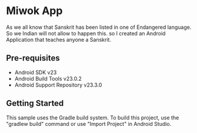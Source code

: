 Miwok App
===================================

As we all know that Sanskrit has been listed in one of Endangered language.
So we Indian will not allow to happen this.
so I created an Android Application that teaches anyone a Sanskrit.

Pre-requisites
--------------

- Android SDK v23
- Android Build Tools v23.0.2
- Android Support Repository v23.3.0

Getting Started
---------------

This sample uses the Gradle build system. To build this project, use the
"gradlew build" command or use "Import Project" in Android Studio.
